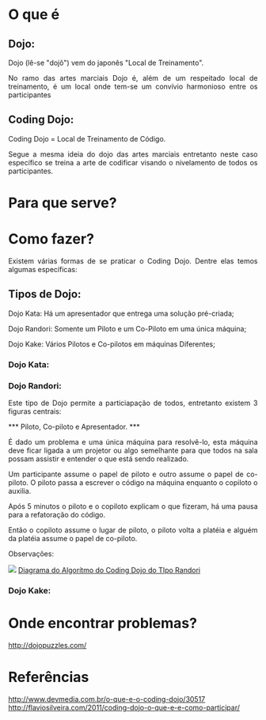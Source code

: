 # O que é

## Dojo:
<p align ="justify">Dojo (lê-se "dojô") vem do japonês "Local de Treinamento".
<p align ="justify">No ramo das artes marciais Dojo é, além de um respeitado local de treinamento, é um local onde tem-se um convívio harmonioso entre os participantes

## Coding Dojo:

<p align ="justify">Coding Dojo = Local de Treinamento de Código.
<p align ="justify">Segue a mesma ideia do dojo das artes marciais entretanto neste caso específico se treina a arte de codificar visando o nivelamento de todos os participantes.

# Para que serve?

# Como fazer?

<p align ="justify">Existem várias formas de se praticar o Coding Dojo. Dentre elas temos algumas específicas:

## Tipos de Dojo:

<p align ="justify">Dojo Kata: Há um apresentador que entrega uma solução pré-criada;
<p align ="justify">Dojo Randori: Somente um Piloto e um Co-Piloto em uma única máquina;
<p align ="justify">Dojo Kake: Vários Pilotos e Co-pilotos em máquinas Diferentes;

### Dojo Kata:

### Dojo Randori:

<p align ="justify"> Este tipo de Dojo permite a particiapação de todos, entretanto existem 3 figuras centrais:
<p align ="justify"> *** Piloto, Co-piloto e Apresentador. ***
<p align ="justify"> É dado um problema e uma única máquina para resolvê-lo, esta máquina deve ficar ligada a um projetor ou algo semelhante para que todos na sala possam assistir e entender o que está sendo realizado.
<p align ="justify"> Um participante assume o papel de piloto e outro assume o papel de co-piloto. O piloto passa a escrever o código na máquina enquanto o copiloto o auxilia.
<p align ="justify"> Após 5 minutos o piloto e o copiloto explicam o que fizeram, há uma pausa para a refatoração do código.
<p align ="justify"> Então o copiloto assume o lugar de piloto, o piloto volta a platéia e alguém da platéia assume o papel de co-piloto.
<p align ="justify"> Observações:

![](https://raw.githubusercontent.com/wiki/fga-gpp-mds/00-Disciplina/image5.png)
[Diagrama do Algorítmo do Coding Dojo do TIpo Randori](https://raw.githubusercontent.com/wiki/fga-gpp-mds/00-Disciplina/image5.png)

### Dojo Kake:

# Onde encontrar problemas?
http://dojopuzzles.com/

# Referências
http://www.devmedia.com.br/o-que-e-o-coding-dojo/30517
http://flaviosilveira.com/2011/coding-dojo-o-que-e-e-como-participar/

